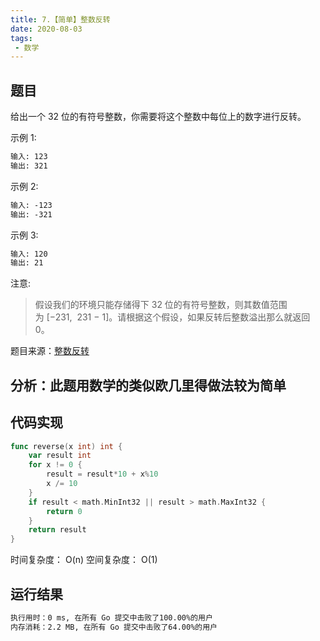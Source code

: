 ```yaml
---
title: 7.【简单】整数反转
date: 2020-08-03
tags:
 - 数学
---
```

## 题目
给出一个 32 位的有符号整数，你需要将这个整数中每位上的数字进行反转。

示例 1:

```md
输入: 123
输出: 321
```

示例 2:
```md
输入: -123
输出: -321
```
示例 3:
```md
输入: 120
输出: 21
```
注意:

>假设我们的环境只能存储得下 32 位的有符号整数，则其数值范围为 [−231,  231 − 1]。请根据这个假设，如果反转后整数溢出那么就返回 0。

题目来源：[整数反转]([链接网址](https://leetcode-cn.com/problems/reverse-integer/) "07.整数反转")

## 分析：此题用数学的类似欧几里得做法较为简单

## 代码实现
```Go
func reverse(x int) int {
	var result int
	for x != 0 {
		result = result*10 + x%10
		x /= 10
	}
	if result < math.MinInt32 || result > math.MaxInt32 {
		return 0
	}
	return result
}
```
时间复杂度： O(n)
空间复杂度： O(1)

## 运行结果
```md
执行用时：0 ms, 在所有 Go 提交中击败了100.00%的用户
内存消耗：2.2 MB, 在所有 Go 提交中击败了64.00%的用户
``` 